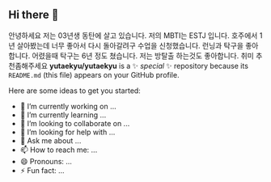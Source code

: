 ## Hi there 👋
안녕하세요 저는 03년생 동탄에 살고 있습니다. 
저의 MBTI는 ESTJ 입니다. 
호주에서 1년 살아봤는데 너무 좋아서 다시 돌아갈려구 수업을 신청했습니다.
런닝과 탁구을 좋아합니다. 어렸을때 탁구는 6년 정도 쳤습니다.
저는 방탈출 하는것도 좋아합니다.
취미 추천좀해주세요
**yutaekyu/yutaekyu** is a ✨ _special_ ✨ repository because its `README.md` (this file) appears on your GitHub profile.

Here are some ideas to get you started:

- 🔭 I’m currently working on ...
- 🌱 I’m currently learning ...
- 👯 I’m looking to collaborate on ...
- 🤔 I’m looking for help with ...
- 💬 Ask me about ...
- 📫 How to reach me: ...
- 😄 Pronouns: ...
- ⚡ Fun fact: ...
